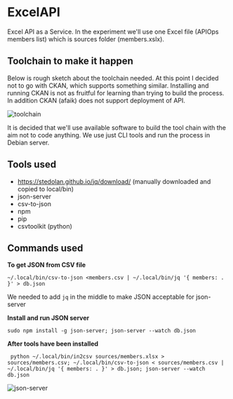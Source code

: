 # ExcelAPI
Excel API as a Service. In the experiment we'll use one Excel file (APIOps members list) which is sources folder (members.xslx). 

## Toolchain to make it happen

Below is rough sketch about the toolchain needed. At this point I decided not to go with CKAN, which supports something similar. Installing and running CKAN is not as fruitful for learning than trying to build the process. In addition CKAN (afaik) does not support deployment of API. 

![toolchain](https://github.com/APIOps/ExcelAPI/blob/master/images/rapidAPI.png)

It is decided that we'll use available software to build the tool chain with the aim not to code anything. We use just CLI tools and run the process in Debian server. 

## Tools used

* https://stedolan.github.io/jq/download/  (manually downloaded and copied to local/bin)
* json-server
* csv-to-json
* npm
* pip
* csvtoolkit (python)

## Commands used

**To get JSON from CSV file**


``` ~/.local/bin/csv-to-json <members.csv | ~/.local/bin/jq '{ members: . }' > db.json ``` 

We needed to add ```jq``` in the middle to make JSON acceptable for json-server


**Install and run JSON server**

``` sudo npm install -g json-server; json-server --watch db.json ```

**After tools have been installed**

``` python ~/.local/bin/in2csv sources/members.xlsx > sources/members.csv; ~/.local/bin/csv-to-json < sources/members.csv | ~/.local/bin/jq '{ members: . }' > db.json; json-server --watch db.json``` 


![json-server](https://raw.githubusercontent.com/APIOps/ExcelAPI/master/images/json-server.png)
